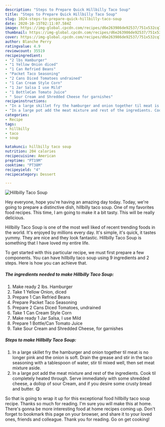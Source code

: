 ```yaml
---
description: "Steps to Prepare Quick Hillbilly Taco Soup"
title: "Steps to Prepare Quick Hillbilly Taco Soup"
slug: 1024-steps-to-prepare-quick-hillbilly-taco-soup
date: 2020-10-15T02:11:07.584Z
image: https://img-global.cpcdn.com/recipes/d6e263986de92537/751x532cq70/hillbilly-taco-soup-recipe-main-photo.jpg
thumbnail: https://img-global.cpcdn.com/recipes/d6e263986de92537/751x532cq70/hillbilly-taco-soup-recipe-main-photo.jpg
cover: https://img-global.cpcdn.com/recipes/d6e263986de92537/751x532cq70/hillbilly-taco-soup-recipe-main-photo.jpg
author: Blanche Perry
ratingvalue: 4.9
reviewcount: 35519
recipeingredient:
- "2 lbs Hamburger"
- "1 Yellow Onion diced"
- "1 Can Refried Beans"
- "Packet Taco Seasoning"
- "2 Cans Diced Tomatoes undrained"
- "1 Can Cream Style Corn"
- "1 Jar Salsa I use Mild"
- "1 BottleCan Tomato Juice"
- " Sour Cream and Shredded Cheese for garnishes"
recipeinstructions:
- "In a large skillet fry the hamburger and onion together til meat is no longer pink and the onion is soft. Drain the grease and stir in the taco seasoning with a tablespoon of water, stir til mixed well, then set meat mixture aside."
- "In a large pot add the meat mixture and rest of the ingredients. Cook til completely heated through. Serve immediately with some shredded cheese, a dollop of sour Cream, and if you desire some crusty bread and butter. 😋"
categories:
- Recipe
tags:
- hillbilly
- taco
- soup

katakunci: hillbilly taco soup 
nutrition: 204 calories
recipecuisine: American
preptime: "PT19M"
cooktime: "PT38M"
recipeyield: "4"
recipecategory: Dessert

---
```



![Hillbilly Taco Soup](https://img-global.cpcdn.com/recipes/d6e263986de92537/751x532cq70/hillbilly-taco-soup-recipe-main-photo.jpg)

Hey everyone, hope you're having an amazing day today. Today, we're going to prepare a distinctive dish, hillbilly taco soup. One of my favorites food recipes. This time, I am going to make it a bit tasty. This will be really delicious.

Hillbilly Taco Soup is one of the most well liked of recent trending foods in the world. It's enjoyed by millions every day. It's simple, it's quick, it tastes yummy. They are nice and they look fantastic. Hillbilly Taco Soup is something that I have loved my entire life.




To get started with this particular recipe, we must first prepare a few components. You can have hillbilly taco soup using 9 ingredients and 2 steps. Here is how you can achieve that.

<!--inarticleads1-->

##### The ingredients needed to make Hillbilly Taco Soup:

1. Make ready 2 lbs. Hamburger
1. Take 1 Yellow Onion, diced
1. Prepare 1 Can Refried Beans
1. Prepare Packet Taco Seasoning
1. Prepare 2 Cans Diced Tomatoes, undrained
1. Take 1 Can Cream Style Corn
1. Make ready 1 Jar Salsa, I use Mild
1. Prepare 1 Bottle/Can Tomato Juice
1. Take  Sour Cream and Shredded Cheese, for garnishes




<!--inarticleads2-->

##### Steps to make Hillbilly Taco Soup:

1. In a large skillet fry the hamburger and onion together til meat is no longer pink and the onion is soft. Drain the grease and stir in the taco seasoning with a tablespoon of water, stir til mixed well, then set meat mixture aside.
1. In a large pot add the meat mixture and rest of the ingredients. Cook til completely heated through. Serve immediately with some shredded cheese, a dollop of sour Cream, and if you desire some crusty bread and butter. 😋




So that is going to wrap it up for this exceptional food hillbilly taco soup recipe. Thanks so much for reading. I'm sure you will make this at home. There's gonna be more interesting food at home recipes coming up. Don't forget to bookmark this page on your browser, and share it to your loved ones, friends and colleague. Thank you for reading. Go on get cooking!

